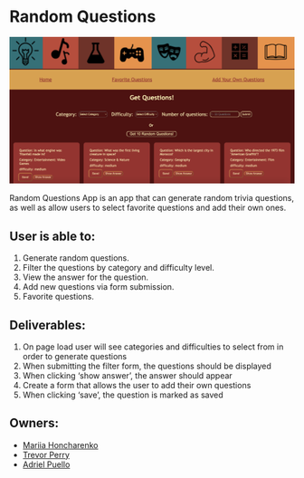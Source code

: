 # Random Questions

![img](random-questions/src/preview.png)

Random Questions App is an app that can generate random trivia questions, as well as allow users to select favorite questions and add their own ones.

## User is able to:
1. Generate random questions.
2. Filter the questions by category and difficulty level.
3. View the answer for the question.
4. Add new questions via form submission.
5. Favorite questions.

## Deliverables:
1. On page load user will see categories and difficulties to select from in order to generate questions
2. When submitting the filter form, the questions should be displayed
3. When clicking ‘show answer’, the answer should appear
4. Create a form that allows the user to add their own questions
5. When clicking ‘save’, the question is marked as saved


## Owners:
* [Mariia Honcharenko](https://github.com/mmmaariieee)
* [Trevor Perry](https://github.com/TrevorPerry14)
* [Adriel Puello](https://github.com/adrielpuello)